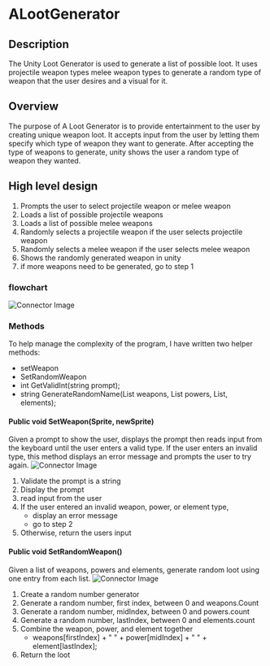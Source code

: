 # ALootGenerator

## Description 
The Unity Loot Generator is used to generate a list of possible loot. It uses projectile weapon types melee weapon types to generate a random type of weapon that the user desires and a visual for it.

## Overview
The purpose of A Loot Generator is to provide entertainment to the user by creating unique weapon loot. It accepts input from the user by letting them specify which type of weapon they want to generate. After accepting the type of weapons to generate, unity shows the user a random type of weapon they wanted.


## High level design
1. Prompts the user to select projectile weapon or melee weapon
2. Loads a list of possible projectile weapons 
3. Loads a list of possible melee weapons 
4. Randomly selects a  projectile weapon if the user selects projectile weapon
5. Randomly selects a melee weapon if the user selects melee weapon 
6. Shows the randomly generated weapon in unity
7. if more weapons need to be generated, go to step 1


### flowchart
![Connector Image](images/HighLevelFlowChart.jpg)

### Methods

To help manage the complexity of the program, I have written two helper methods:

- setWeapon
- SetRandomWeapon
- int GetValidInt(string prompt);
- string GenerateRandomName(List<string> weapons, List<string> powers, List<string>, elements);

#### Public void SetWeapon(Sprite, newSprite)

Given a prompt to show the user, displays the prompt then reads input from the keyboard until the user enters a valid type. If the user enters an invalid type, this method displays an error message and prompts the user to try again.
![Connector Image](images/Display.jpg)

1. Validate the prompt is a string
2. Display the prompt
3. read input from the user 
4. If the user entered an invalid weapon, power, or element type,
    - display an error message
    - go to step 2
5. Otherwise, return the users input

#### Public void SetRandomWeapon()

Given a list of weapons, powers and elements, generate random loot using one entry from each list.
![Connector Image](images/Generator.jpg)

1. Create a random number generator
2. Generate a random number, first index, between 0 and weapons.Count
3. Generate a random number, midIndex, between 0 and powers.count
4. Generate a random number, lastIndex, between 0 and elements.count
5. Combine the weapon, power, and element together
    - weapons[firstIndex] + " " + power[midIndex] + " " + element[lastIndex];
6. Return the loot